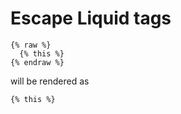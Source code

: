 # Escape Liquid tags

```
{% raw %}
  {% this %}
{% endraw %}
```

will be rendered as

```
{% this %}
```
